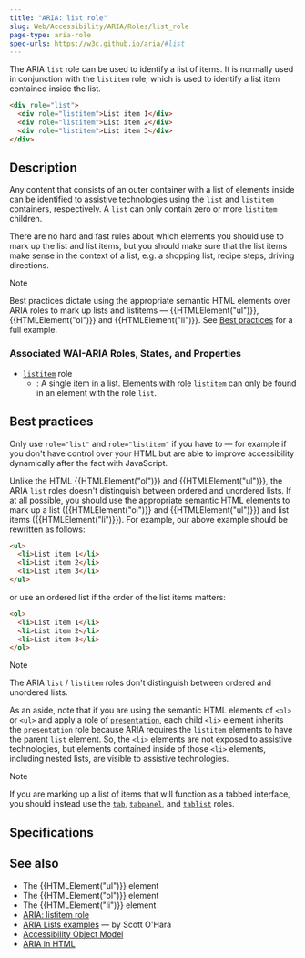 ```yaml
---
title: "ARIA: list role"
slug: Web/Accessibility/ARIA/Roles/list_role
page-type: aria-role
spec-urls: https://w3c.github.io/aria/#list
---
```




The ARIA `list` role can be used to identify a list of items. It is normally used in conjunction with the `listitem` role, which is used to identify a list item contained inside the list.

```html
<div role="list">
  <div role="listitem">List item 1</div>
  <div role="listitem">List item 2</div>
  <div role="listitem">List item 3</div>
</div>
```

## Description

Any content that consists of an outer container with a list of elements inside can be identified to assistive technologies using the `list` and `listitem` containers, respectively. A `list` can only contain zero or more `listitem` children.

There are no hard and fast rules about which elements you should use to mark up the list and list items, but you should make sure that the list items make sense in the context of a list, e.g. a shopping list, recipe steps, driving directions.

> [!NOTE]
> Best practices dictate using the appropriate semantic HTML elements over ARIA roles to mark up lists and listitems — {{HTMLElement("ul")}}, {{HTMLElement("ol")}} and {{HTMLElement("li")}}. See [Best practices](#best_practices) for a full example.

### Associated WAI-ARIA Roles, States, and Properties

- [`listitem`](/Web/Accessibility/ARIA/Roles/listitem_role) role
  - : A single item in a list. Elements with role `listitem` can only be found in an element with the role `list`.

## Best practices

Only use `role="list"` and `role="listitem"` if you have to — for example if you don't have control over your HTML but are able to improve accessibility dynamically after the fact with JavaScript.

Unlike the HTML {{HTMLElement("ol")}} and {{HTMLElement("ul")}}, the ARIA `list` roles doesn't distinguish between ordered and unordered lists. If at all possible, you should use the appropriate semantic HTML elements to mark up a list ({{HTMLElement("ol")}} and {{HTMLElement("ul")}}) and list items ({{HTMLElement("li")}}). For example, our above example should be rewritten as follows:

```html
<ul>
  <li>List item 1</li>
  <li>List item 2</li>
  <li>List item 3</li>
</ul>
```

or use an ordered list if the order of the list items matters:

```html
<ol>
  <li>List item 1</li>
  <li>List item 2</li>
  <li>List item 3</li>
</ol>
```

> [!NOTE]
> The ARIA `list` / `listitem` roles don't distinguish between ordered and unordered lists.

As an aside, note that if you are using the semantic HTML elements of `<ol>` or `<ul>` and apply a role of [`presentation`](/Web/Accessibility/ARIA/Roles/presentation_role), each child `<li>` element inherits the `presentation` role because ARIA requires the `listitem` elements to have the parent `list` element. So, the `<li>` elements are not exposed to assistive technologies, but elements contained inside of those `<li>` elements, including nested lists, are visible to assistive technologies.

> [!NOTE]
> If you are marking up a list of items that will function as a tabbed interface, you should instead use the [`tab`](/Web/Accessibility/ARIA/Roles/tab_role), [`tabpanel`](/Web/Accessibility/ARIA/Roles/tabpanel_role), and [`tablist`](/Web/Accessibility/ARIA/Roles/tablist_role) roles.

## Specifications



## See also

- The {{HTMLElement("ul")}} element
- The {{HTMLElement("ol")}} element
- The {{HTMLElement("li")}} element
- [ARIA: listitem role](/Web/Accessibility/ARIA/Roles/listitem_role)
- [ARIA Lists examples](https://www.scottohara.me/blog/2018/05/26/aria-lists.html) — by Scott O'Hara
- [Accessibility Object Model](https://wicg.github.io/aom/spec/)
- [ARIA in HTML](https://w3c.github.io/html-aria/)
